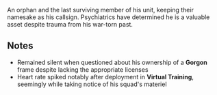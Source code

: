 An orphan and the last surviving member of his unit, keeping their namesake as his callsign. Psychiatrics have determined he is a valuable asset despite trauma from his war-torn past.

## Notes
- Remained silent when questioned about his ownership of a **Gorgon** frame despite lacking the appropriate licenses
- Heart rate spiked notably after deployment in **Virtual Training**, seemingly while taking notice of his squad's materiel